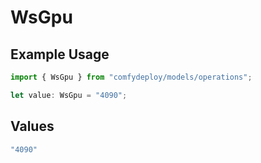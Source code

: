 # WsGpu

## Example Usage

```typescript
import { WsGpu } from "comfydeploy/models/operations";

let value: WsGpu = "4090";
```

## Values

```typescript
"4090"
```